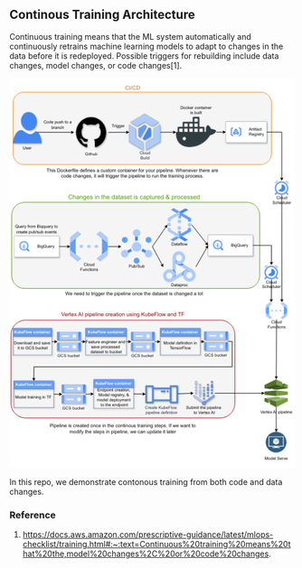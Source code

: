 ## Continous Training Architecture
Continuous training means that the ML system automatically and continuously retrains machine learning models to adapt to changes in the data before it is redeployed. Possible triggers for rebuilding include data changes, model changes, or code changes[1].

![alt text](images/architecture.png)


In this repo, we demonstrate contonous training from both code and data changes.

### Reference
1. https://docs.aws.amazon.com/prescriptive-guidance/latest/mlops-checklist/training.html#:~:text=Continuous%20training%20means%20that%20the,model%20changes%2C%20or%20code%20changes.

